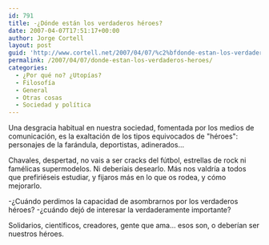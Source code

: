 ```yaml
---
id: 791
title: -¿Dónde están los verdaderos héroes?
date: 2007-04-07T17:51:17+00:00
author: Jorge Cortell
layout: post
guid: 'http://www.cortell.net/2007/04/07/%c2%bfdonde-estan-los-verdaderos-heroes/'
permalink: /2007/04/07/donde-estan-los-verdaderos-heroes/
categories:
  - ¿Por qué no? ¿Utopías?
  - Filosofí­a
  - General
  - Otras cosas
  - Sociedad y polí­tica
---
```

Una desgracia habitual en nuestra sociedad, fomentada por los medios de comunicación, es la exaltación de los tipos equivocados de "héroes": personajes de la farándula, deportistas, adinerados...

Chavales, despertad, no vais a ser cracks del fútbol, estrellas de rock ni famélicas supermodelos. Ni deberí­ais desearlo. Más nos valdrí­a a todos que prefiriéseis estudiar, y fijaros más en lo que os rodea, y cómo mejorarlo.
  
-¿Cuándo perdimos la capacidad de asombrarnos por los verdaderos héroes? -¿cuándo dejó de interesar la verdaderamente importante?

Solidarios, cientí­ficos, creadores, gente que ama... esos son, o deberí­an ser nuestros héroes.